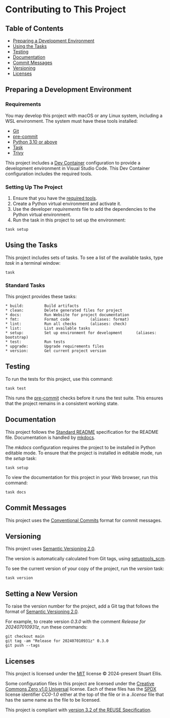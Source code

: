 <!--
SPDX-FileCopyrightText: 2024-present Stuart Ellis <stuart@stuartellis.name>

SPDX-License-Identifier: MIT
-->

# Contributing to This Project

## Table of Contents

- [Preparing a Development Environment](#preparing-a-development-environment)
- [Using the Tasks](#using-the-tasks)
- [Testing](#testing)
- [Documentation](#documentation)
- [Commit Messages](#commit-messages)
- [Versioning](#versioning)
- [Licenses](#licenses)

## Preparing a Development Environment

### Requirements

You may develop this project with macOS or any Linux system, including a WSL environment. The system must have these tools installed:

- [Git](https://www.git-scm.com/)
- [pre-commit](https://pre-commit.com)
- [Python 3.10 or above](https://www.python.org/)
- [Task](https://taskfile.dev/)
- [Trivy](https://aquasecurity.github.io/trivy)

This project includes a [Dev Container](https://code.visualstudio.com/docs/devcontainers/containers) configuration to provide a development environment in Visual Studio Code. This Dev Container configuration includes the required tools.

### Setting Up The Project

1. Ensure that you have the [required tools](#requirements).
2. Create a Python virtual environment and activate it.
3. Use the developer *requirements* file to add the dependencies to the Python virtual environment.
4. Run the task in this project to set up the environment:

```shell
task setup
```

## Using the Tasks

This project includes sets of tasks. To see a list of the available tasks, type *task* in a terminal window:

```shell
task
```

### Standard Tasks

This project provides these tasks:

```shell
* build:         Build artifacts
* clean:         Delete generated files for project
* docs:          Run Website for project documentation
* fmt:           Format code         (aliases: format)
* lint:          Run all checks      (aliases: check)
* list:          List available tasks
* setup:         Set up environment for development      (aliases: bootstrap)
* test:          Run tests
* upgrade:       Upgrade requirements files
* version:       Get current project version
```

## Testing

To run the tests for this project, use this command:

```shell
task test
```

This runs the [pre-commit](https://pre-commit.com/) checks before it runs the test suite. This ensures that the project remains in a consistent working state.

## Documentation

This project follows the [Standard README](https://github.com/RichardLitt/standard-readme) specification for the README file. Documentation is handled by [mkdocs](https://www.mkdocs.org).

The *mkdocs* configuration requires the project to be installed in Python editable mode. To ensure that the project is installed in editable mode, run the *setup* task:

```shell
task setup
```

To view the documentation for this project in your Web browser, run this command:

```shell
task docs
```

## Commit Messages

This project uses the [Conventional Commits](https://www.conventionalcommits.org/en/v1.0.0/) format for commit messages.

## Versioning

This project uses [Semantic Versioning 2.0](https://semver.org/spec/v2.0.0.html).

The version is automatically calculated from Git tags, using [setuptools_scm](https://setuptools-scm.readthedocs.io).

To see the current version of your copy of the project, run the *version* task:

```shell
task version
```

## Setting a New Version

To raise the version number for the project, add a Git tag that follows the format of [Semantic Versioning 2.0](https://semver.org/spec/v2.0.0.html).

For example, to create version *0.3.0* with the comment *Release for 202407010931z*, run these commands:

```shell
git checkout main
git tag -am "Release for 202407010931z" 0.3.0
git push --tags
```

## Licenses

This project is licensed under the [MIT](https://spdx.org/licenses/MIT.html) license © 2024-present Stuart Ellis.

Some configuration files in this project are licensed under the [Creative Commons Zero v1.0 Universal](https://creativecommons.org/publicdomain/zero/1.0/) license. Each of these files has the [SPDX](https://spdx.dev) license identifier *CC0-1.0* either at the top of the file or in a *.license* file that has the same name as the file to be licensed.

This project is compliant with [version 3.2 of the REUSE Specification](https://reuse.software/spec/).
